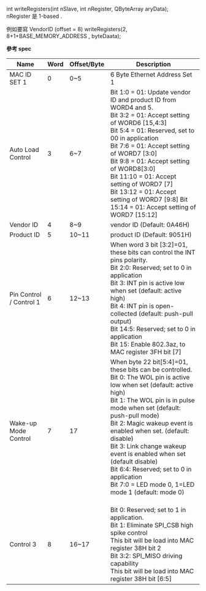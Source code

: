 int writeRegisters(int nSlave, int nRegister, QByteArray aryData);	
nRegister 是 1-based .

例如要寫 VendorID (offset = 8)
writeRegisters(2, 8+1+BASE_MEMORY_ADDRESS , byteDaata);

**參考 spec**

| Name | Word | Offset/Byte | Description |
| ---- | ---- | ---- | ---- |
| MAC ID SET 1 | 0 | 0~5 | 6 Byte Ethernet Address Set 1 |
| Auto Load Control | 3 | 6~7 | Bit 1:0 = 01: Update vendor ID and product ID from WORD4 and 5. <br>Bit 3:2 = 01: Accept setting of WORD6 [15,4:3] <br>Bit 5:4 = 01: Reserved, set to 00 in application <br>Bit 7:6 = 01: Accept setting of WORD7 [3:0] <br>Bit 9:8 = 01: Accept setting of WORD8[3:0] <br>Bit 11:10 = 01: Accept setting of WORD7 [7] <br>Bit 13:12 = 01: Accept setting of WORD7 [9:8] Bit 15:14 = 01: Accept setting of WORD7 [15:12] |
| Vendor ID | 4 | 8~9 | vendor ID (Default: 0A46H) |
| Product ID | 5 | 10~11 | product ID (Default: 9051H) |
| Pin Control / Control 1 | 6 | 12~13 | When word 3 bit [3:2]=01, these bits can control the INT pins polarity. <br>Bit 2:0: Reserved; set to 0 in application <br>Bit 3: INT pin is active low when set (default: active high) <br>Bit 4: INT pin is open-collected (default: push-pull output) <br>Bit 14:5: Reserved; set to 0 in application <br>Bit 15: Enable 802.3az, to MAC register 3FH bit [7] |
| Wake-up Mode Control | 7 | 17 | When byte 22 bit[5:4]=01, these bits can be controlled.<br>Bit 0: The WOL pin is active low when set (default: active high) <br>Bit 1: The WOL pin is in pulse mode when set (default: push-pull mode) <br>Bit 2: Magic wakeup event is enabled when set. (default: disable) <br>Bit 3: Link change wakeup event is enabled when set (default disable) <br>Bit 6:4: Reserved; set to 0 in application <br>Bit 7:0 = LED mode 0, 1=LED mode 1 (default: mode 0) <br><br> |
| Control 3 | 8 | 16~17 | Bit 0: Reserved; set to 1 in application. <br>Bit 1: Eliminate SPI_CSB high spike control <br>This bit will be load into MAC register 38H bit 2 <br>Bit 3:2: SPI_MISO driving capability <br>This bit will be load into MAC register 38H bit [6:5] |